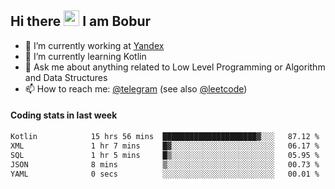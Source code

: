 ## Hi there <img src="https://media.giphy.com/media/hvRJCLFzcasrR4ia7z/giphy.gif" width="25px" height="25px"> I am Bobur

- 💼 I’m currently working at [Yandex](https://yandex.ru/)
- 🌱 I’m currently learning Kotlin
- 💬 Ask me about anything related to Low Level Programming or Algorithm and Data Structures
- 📫 How to reach me: [@telegram](https://t.me/octoant) (see also [@leetcode](https://leetcode.com/octoant/))    

#### Coding stats in last week

<!--START_SECTION:waka-->

```txt
Kotlin            15 hrs 56 mins  █████████████████████▓░░░   87.12 %
XML               1 hr 7 mins     █▓░░░░░░░░░░░░░░░░░░░░░░░   06.17 %
SQL               1 hr 5 mins     █▒░░░░░░░░░░░░░░░░░░░░░░░   05.95 %
JSON              8 mins          ▒░░░░░░░░░░░░░░░░░░░░░░░░   00.73 %
YAML              0 secs          ░░░░░░░░░░░░░░░░░░░░░░░░░   00.01 %
```

<!--END_SECTION:waka-->
